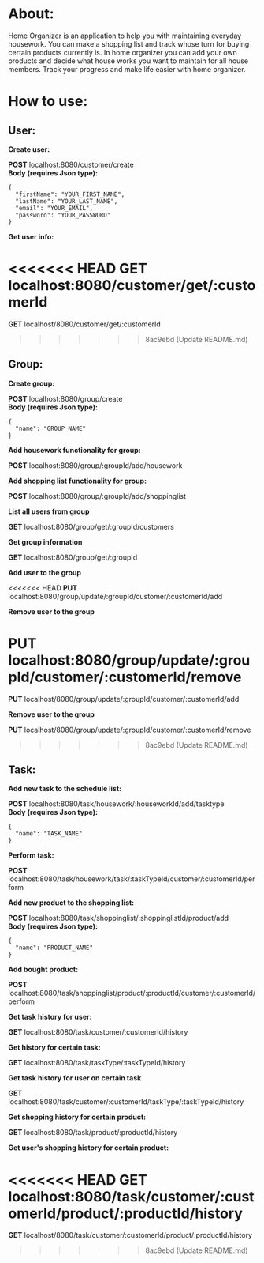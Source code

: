 About:
=

Home Organizer is an application to help you with maintaining everyday housework.
You can make a shopping list and track whose turn for buying certain products currently is.
In home organizer you can add your own products and decide what house works you want to maintain
for all house members. Track your progress and make life easier with home organizer.

How to use:
=

User:
-

**Create user:**

**POST** localhost:8080/customer/create\
**Body (requires Json type):**
```json5
{
  "firstName": "YOUR_FIRST_NAME",
  "lastName": "YOUR_LAST_NAME",
  "email": "YOUR_EMAIL",
  "password": "YOUR_PASSWORD"
}
```
**Get user info:**

<<<<<<< HEAD
**GET** localhost:8080/customer/get/:customerId
=======
**GET** localhost/8080/customer/get/:customerId
>>>>>>> 8ac9ebd (Update README.md)

Group:
-

**Create group:**

**POST** localhost:8080/group/create\
**Body (requires Json type):**
```json5
{
  "name": "GROUP_NAME"
}
```

**Add housework functionality for group:**

**POST** localhost:8080/group/:groupId/add/housework

**Add shopping list functionality for group:**

**POST** localhost:8080/group/:groupId/add/shoppinglist

**List all users from group**

**GET** localhost:8080/group/get/:groupId/customers

**Get group information**

**GET** localhost:8080/group/get/:groupId

**Add user to the group**

<<<<<<< HEAD
**PUT** localhost:8080/group/update/:groupId/customer/:customerId/add

**Remove user to the group**

**PUT** localhost:8080/group/update/:groupId/customer/:customerId/remove
=======
**PUT** localhost/8080/group/update/:groupId/customer/:customerId/add

**Remove user to the group**

**PUT** localhost/8080/group/update/:groupId/customer/:customerId/remove
>>>>>>> 8ac9ebd (Update README.md)

Task:
-

**Add new task to the schedule list:**

**POST** localhost:8080/task/housework/:houseworkId/add/tasktype\
**Body (requires Json type):**
```json5
{
  "name": "TASK_NAME"
}
```

**Perform task:**

**POST** localhost:8080/task/housework/task/:taskTypeId/customer/:customerId/perform

**Add new product to the shopping list:**

**POST** localhost:8080/task/shoppinglist/:shoppinglistId/product/add\
**Body (requires Json type):**
```json5
{
  "name": "PRODUCT_NAME"
}
```

**Add bought product:**

**POST** localhost:8080/task/shoppinglist/product/:productId/customer/:customerId/perform

**Get task history for user:**

**GET** localhost:8080/task/customer/:customerId/history

**Get history for certain task:**

**GET** localhost:8080/task/taskType/:taskTypeId/history

**Get task history for user on certain task**

**GET** localhost:8080/task/customer/:customerId/taskType/:taskTypeId/history

**Get shopping history for certain product:**

**GET** localhost:8080/task/product/:productId/history

**Get user's shopping history for certain product:**

<<<<<<< HEAD
**GET** localhost:8080/task/customer/:customerId/product/:productId/history
=======
**GET** localhost/8080/task/customer/:customerId/product/:productId/history
>>>>>>> 8ac9ebd (Update README.md)
